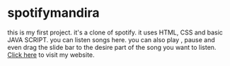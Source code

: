 # spotifymandira
this is my first project. it's a clone of spotify. it uses HTML, CSS and basic JAVA SCRIPT.
you can listen songs here. you can also play , pause and even drag the slide bar to the desire part of the song you want to listen.
<a href="https://piyanum.github.io/spotifymandira/">Click here</a> to visit my website.
